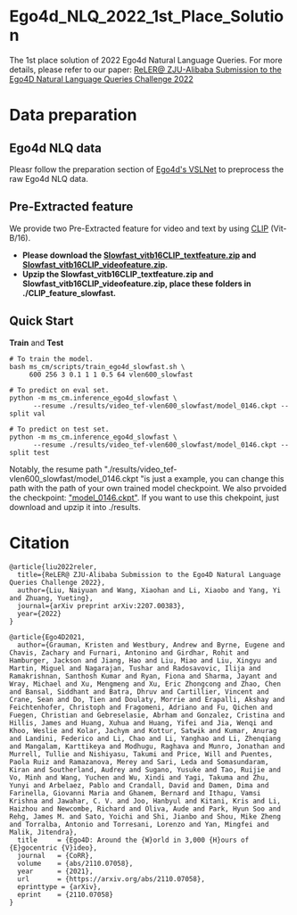 # Ego4d_NLQ_2022_1st_Place_Solution
The 1st place solution of 2022 Ego4d Natural Language Queries. 
For more details, please refer to our paper: [ReLER@ ZJU-Alibaba Submission to the Ego4D Natural Language Queries Challenge 2022](https://arxiv.org/abs/2207.00383)

# Data preparation
## Ego4d NLQ data 
Pleasr follow the preparation section of [Ego4d's VSLNet](https://github.com/EGO4D/episodic-memory/tree/main/NLQ/VSLNet#preparation) to preprocess the raw Ego4d NLQ data.
## Pre-Extracted feature
We provide two Pre-Extracted feature for video and text by using [CLIP](https://github.com/openai/CLIP) (Vit-B/16).
- **Please download the [Slowfast_vitb16CLIP_textfeature.zip](https://github.com/NNNNAI/Ego4d_NLQ_2022_1st_Place_Solution/releases/download/data/Slowfast_vitb16CLIP_textfeature.zip) and [Slowfast_vitb16CLIP_videofeature.zip](https://github.com/NNNNAI/Ego4d_NLQ_2022_1st_Place_Solution/releases/download/data/Slowfast_vitb16CLIP_videofeature.zip).**
- **Upzip the Slowfast_vitb16CLIP_textfeature.zip and Slowfast_vitb16CLIP_videofeature.zip, place these folders in ./CLIP_feature_slowfast.**

## Quick Start

**Train** and **Test**

```shell
# To train the model.
bash ms_cm/scripts/train_ego4d_slowfast.sh \
     600 256 3 0.1 1 1 0.5 64 vlen600_slowfast
```

```shell
# To predict on eval set.
python -m ms_cm.inference_ego4d_slowfast \
      --resume ./results/video_tef-vlen600_slowfast/model_0146.ckpt --split val
      
# To predict on test set.
python -m ms_cm.inference_ego4d_slowfast \
      --resume ./results/video_tef-vlen600_slowfast/model_0146.ckpt --split test
```
Notably, the resume path "./results/video_tef-vlen600_slowfast/model_0146.ckpt "is just a example, you can change this path with the path of your own trained model checkpoint. We also prvoided the checkpoint: ["model_0146.ckpt"](https://github.com/NNNNAI/Ego4d_NLQ_2022_1st_Place_Solution/releases/download/data/video_tef-vlen600_slowfast.zip). If you want to use this chekpoint, just download and upzip it into ./results. 

# Citation
```
@article{liu2022reler,
  title={ReLER@ ZJU-Alibaba Submission to the Ego4D Natural Language Queries Challenge 2022},
  author={Liu, Naiyuan and Wang, Xiaohan and Li, Xiaobo and Yang, Yi and Zhuang, Yueting},
  journal={arXiv preprint arXiv:2207.00383},
  year={2022}
}
```
```
@article{Ego4D2021,
  author={Grauman, Kristen and Westbury, Andrew and Byrne, Eugene and Chavis, Zachary and Furnari, Antonino and Girdhar, Rohit and Hamburger, Jackson and Jiang, Hao and Liu, Miao and Liu, Xingyu and Martin, Miguel and Nagarajan, Tushar and Radosavovic, Ilija and Ramakrishnan, Santhosh Kumar and Ryan, Fiona and Sharma, Jayant and Wray, Michael and Xu, Mengmeng and Xu, Eric Zhongcong and Zhao, Chen and Bansal, Siddhant and Batra, Dhruv and Cartillier, Vincent and Crane, Sean and Do, Tien and Doulaty, Morrie and Erapalli, Akshay and Feichtenhofer, Christoph and Fragomeni, Adriano and Fu, Qichen and Fuegen, Christian and Gebreselasie, Abrham and Gonzalez, Cristina and Hillis, James and Huang, Xuhua and Huang, Yifei and Jia, Wenqi and Khoo, Weslie and Kolar, Jachym and Kottur, Satwik and Kumar, Anurag and Landini, Federico and Li, Chao and Li, Yanghao and Li, Zhenqiang and Mangalam, Karttikeya and Modhugu, Raghava and Munro, Jonathan and Murrell, Tullie and Nishiyasu, Takumi and Price, Will and Puentes, Paola Ruiz and Ramazanova, Merey and Sari, Leda and Somasundaram, Kiran and Southerland, Audrey and Sugano, Yusuke and Tao, Ruijie and Vo, Minh and Wang, Yuchen and Wu, Xindi and Yagi, Takuma and Zhu, Yunyi and Arbelaez, Pablo and Crandall, David and Damen, Dima and Farinella, Giovanni Maria and Ghanem, Bernard and Ithapu, Vamsi Krishna and Jawahar, C. V. and Joo, Hanbyul and Kitani, Kris and Li, Haizhou and Newcombe, Richard and Oliva, Aude and Park, Hyun Soo and Rehg, James M. and Sato, Yoichi and Shi, Jianbo and Shou, Mike Zheng and Torralba, Antonio and Torresani, Lorenzo and Yan, Mingfei and Malik, Jitendra},
  title     = {Ego4D: Around the {W}orld in 3,000 {H}ours of {E}gocentric {V}ideo},
  journal   = {CoRR},
  volume    = {abs/2110.07058},
  year      = {2021},
  url       = {https://arxiv.org/abs/2110.07058},
  eprinttype = {arXiv},
  eprint    = {2110.07058}
}
```
